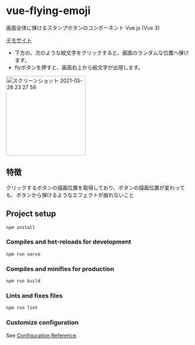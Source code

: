 # vue-flying-emoji

画面全体に弾けるスタンプボタンのコンポーネント Vue.js (Vue 3)

[デモサイト](https://yammer.jp/vue-flying-emoji/)

- 下方の、次のような絵文字をクリックすると、画面のランダムな位置へ弾けます。
- flyボタンを押すと、画面右上から絵文字が出現します。

<img width="217" alt="スクリーンショット 2021-05-28 23 27 58" src="https://user-images.githubusercontent.com/29299532/119999839-230b8f00-c00d-11eb-87fc-7f9c5022784f.png">


## 特徴

クリックするボタンの描画位置を取得しており、ボタンの描画位置が変わっても、ボタンから弾けるようなエフェクトが崩れないこと

## Project setup
```
npm install
```

### Compiles and hot-reloads for development
```
npm run serve
```

### Compiles and minifies for production
```
npm run build
```

### Lints and fixes files
```
npm run lint
```

### Customize configuration
See [Configuration Reference](https://cli.vuejs.org/config/).

